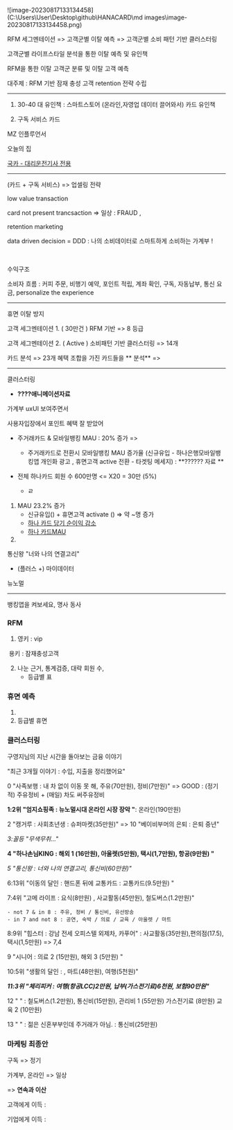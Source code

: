 ![image-20230817133134458](C:\Users\User\Desktop\github\HANACARD\md images\image-20230817133134458.png)





RFM 세그멘테이션 => 고객군별 이탈 예측 => 고객군별 소비 패턴 기반 클러스터링



고객군별 라이프스타일 분석을 통한 이탈 예측 및 유인책

RFM을 통한 이탈 고객군 분류 및 이탈 고객 예측 

대주제 : RFM 기반 잠재 충성 고객 retention 전략 수립





----





1. 30-40 대 유인책 : 스마트스토어 (온라인,자영업 데이터 끌어와서) 카드 유인책

2. 구독 서비스 카드







MZ 인플루언서 



오늘의 집



[국카 - 대리운전기사 전용](https://www.businesspost.co.kr/BP?command=article_view&num=322692)







-------------



(카드 + 구독 서비스) => 업셀링 전략

low value transaction

card not present trancsaction => 일상 : FRAUD ,  

retention marketing

data driven decision = DDD : 나의 소비데이터로 스마트하게 소비하는 가계부 ! 



<BR>

수익구조 







소비자 흐름 : 커피 주문, 비행기 예약, 포인트 적립, 계좌 확인, 구독, 자동납부, 통신 요금, personalize the experience



--------------------



휴면 이탈 방지



고객 세그멘테이션 1. ( 30만건 ) RFM 기반 =>  8 등급

고객 세그멘테이션 2. ( Active ) 소비패턴 기반 클러스터링 => 14개



카드 분석 => 23개 혜택 조합을 가진 카드들을 ** 분석**  => 



-----



클러스터링

- **????애니메이션자료**











가계부 uxUI 보여주면서

사용자입장에서 포인트 혜택 잘 받았어

- 주거래카드 & 모바일뱅킹 MAU : 20% 증가 => 
  - 주거래카드로 전환시 모바일뱅킹 MAU  증가율 (신규유입 - 하나은행모바일뱅킹앱 개인화 광고 , 휴면고객 active 전환 - 타겟팅 메세지) : **?????? 자료 **

- 전체 하나카드 회원 수 600만명 <= X20  = 30만 (5%)
  - ㄹ



1. MAU 23.2% 증가
   - 신규유입() + 휴면고객 activate () => 약 ~명 증가
   - [하나 카드 당기 순이익 감소](https://www.consumernews.co.kr/news/articleView.html?idxno=654795)
   - [하나 카드MAU](https://www.ajunews.com/view/20230425144639730)
2. 





통신왕 "너와 나의 연결고리"

- (플러스 +) 마이데이터









뉴노멀











----

뱅킹앱을 켜보세요, 명사 동사

### RFM

1. 영키 : vip

​		용키 : 잠재충성고객

2. 나눈 근거, 통계검증, 대략 회원 수,
   - 등급별 표





### 휴면 예측

1. 
2. 등급별 휴면 





### 클러스터링

구영지님의 지난 시간을 돌아보는 금융 이야기

"최근 3개월 이야기 : 수입, 지출을 정리했어요"

0 "사족보행 : 내 차 없이 이동 못 해, 주유(70만원), 정비(7만원)" => GOOD : (정기적) 주유정비 + (매일) 차도 써주유정비

**1:2위 "엄지쇼핑족 : 뉴노멀시대 온라인 시장 장악 "**: 온라인(190만원)

2 "캥거루 : 사회초년생 : 슈퍼마켓(35만원)" => 10	"베이비부머의 은퇴 : 은퇴 중년"

*3:꼴등 "무색무취..."*

**4 "하나손님KING : 해외 1 (16만원), 아울렛(5만원), 택시(1,7만원), 항공(9만원) "**

*5 "통신왕 : 너와 나의 연결고리, 통신비(60만원)"*

6:13위 "이동의 달인 : 핸드폰 뒤에 교통카드 : 교통카드(9.5만원) "

7:4위 "고메 라이프 : 요식(8만원) , 사교활동(45만원), 철도버스(1.2만원)"

	- not 7 & in 8 : 주유, 정비 / 통신비, 유선방송
	- in 7 and not 8 : 공연, 숙박 / 의료 / 교육 / 아울렛 / 마트  

8:9위 "힙스터 : 강남 전세 오피스텔 외제차, 카푸어" : 사교활동(35만원),편의점(17.5),택시(1,5만원) => 7,4

9 "시니어 : 의료 2 (15만원), 해외 3 (5만원) "

10:5위 "생활의 달인 : ,  마트(48만원), 여행(5천원)"

***11:3위 "체리피커 : 여행(항공LCC)2만원, 납부(가스전기료)6천원, 보험90만원"***

12 " " : 철도버스(1.2만원), 통신비(15만원), 관리비 1 (55만원) 가스전기료 (8만원) 교육 2 (10만원)

13 " " : 젊은 신혼부부인데 주거래가 아님. :  통신비(25만원)





### 마케팅 최종안

구독 => 정기

가계부, 온라인 => 일상



=> **연속과 이산**

고객에게 이득 : 

기업에게 이득 : 











